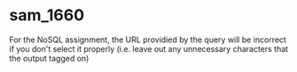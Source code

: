 # sam_1660
For the NoSQL assignment, the URL providied by the query will be incorrect if you don't select it properly (i.e. leave out any unnecessary characters that the output tagged on) 
